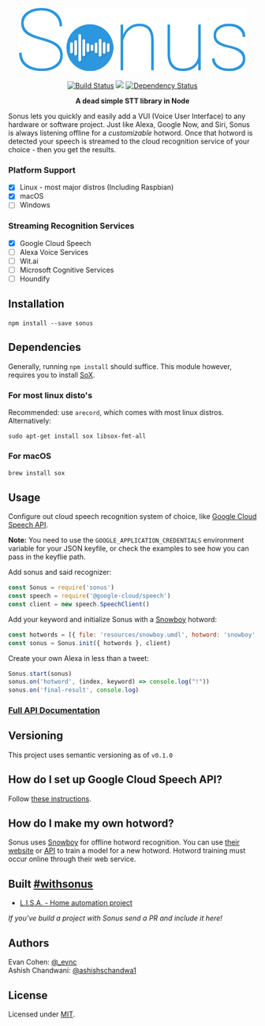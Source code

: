 <p align="center">
<img src="./sonus.png" alt="sonus" />
</p>
<p align="center">
<a href="https://travis-ci.org/evancohen/sonus"><img src="https://api.travis-ci.org/evancohen/sonus.svg?branch=master" alt="Build Status"/></a>
<a href="https://codeclimate.com/github/evancohen/sonus"><img src="https://codeclimate.com/github/evancohen/sonus/badges/gpa.svg" /></a>
<a href='https://dependencyci.com/github/evancohen/sonus'><img src='https://dependencyci.com/github/evancohen/sonus/badge' alt='Dependency Status'/></a>
</p>
<p align="center">
<strong>A dead simple STT library in Node</strong>
</p>

Sonus lets you quickly and easily add a VUI (Voice User Interface) to any hardware or software project. Just like Alexa, Google Now, and Siri, Sonus is always listening offline for a *customizable* hotword. Once that hotword is detected your speech is streamed to the cloud recognition service of your choice - then you get the results.

### Platform Support
- [X] Linux - most major distros (Including Raspbian)
- [X] macOS
- [ ] Windows

### Streaming Recognition Services

- [X] Google Cloud Speech
- [ ] Alexa Voice Services
- [ ] Wit.ai
- [ ] Microsoft Cognitive Services
- [ ] Houndify

## Installation

```
npm install --save sonus
```

## Dependencies

Generally, running `npm install` should suffice. This module however, requires you to install [SoX](http://sox.sourceforge.net).

### For most linux disto's
Recommended: use `arecord`, which comes with most linux distros.
Alternatively:
```
sudo apt-get install sox libsox-fmt-all
```

### For macOS
```
brew install sox
```

## Usage

Configure out cloud speech recognition system of choice, like [Google Cloud
Speech API](https://cloud.google.com/speech/docs/getting-started).

__Note:__ You need to use the `GOOGLE_APPLICATION_CREDENTIALS` environment variable for your JSON keyfile, or check the examples to see how you can pass in the keyflie path. 

Add sonus and said recognizer:
``` javascript
const Sonus = require('sonus')
const speech = require('@google-cloud/speech')
const client = new speech.SpeechClient()
```

Add your keyword and initialize Sonus with a [Snowboy](https://snowboy.kitt.ai)
hotword:
``` javascript
const hotwords = [{ file: 'resources/snowboy.umdl', hotword: 'snowboy' }]
const sonus = Sonus.init({ hotwords }, client)
```

Create your own Alexa in less than a tweet:
``` javascript
Sonus.start(sonus)
sonus.on('hotword', (index, keyword) => console.log("!"))
sonus.on('final-result', console.log)
```

### [Full API Documentation](docs/API.md)

## Versioning

This project uses semantic versioning as of `v0.1.0`

## How do I set up Google Cloud Speech API?

Follow [these instructions](https://cloud.google.com/speech/docs/getting-started).

## How do I make my own hotword?

Sonus uses [Snowboy](https://snowboy.kitt.ai) for offline hotword recognition.
You can use [their website](https://snowboy.kitt.ai) or
[API](http://docs.kitt.ai/snowboy/#restful-api) to train a model for a new
hotword. Hotword training must occur online through their web service.


## Built [#withsonus](https://twitter.com/hashtag/withsonus?src=github)
- [L.I.S.A. - Home automation project](https://github.com/mylisabox/lisa-box)

*If you've build a project with Sonus send a PR and include it here!*

## Authors
Evan Cohen: [@_evnc](https://twitter.com/_evnc)  
Ashish Chandwani: [@ashishschandwa1](https://twitter.com/ashishschandwa1)

## License
Licensed under [MIT](https://github.com/evancohen/sonus/blob/master/LICENSE).
